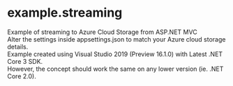 # example.streaming
Example of streaming to Azure Cloud Storage from ASP.NET MVC   
Alter the settings inside appsettings.json to match your Azure cloud storage details.   
Example created using Visual Studio 2019 (Preview 16.1.0) with Latest .NET Core 3 SDK.   
However, the concept should work the same on any lower version (ie. .NET Core 2.0).
